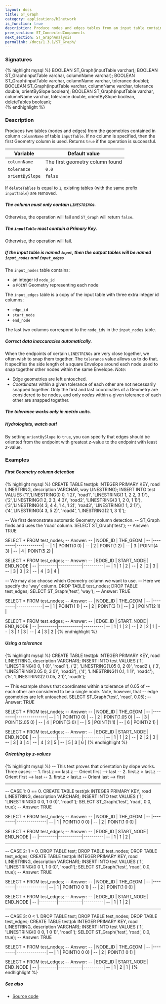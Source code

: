 ```yaml
---
layout: docs
title: ST_Graph
category: applications/h2network
is_function: true
description: Produce nodes and edges tables from an input table containing <code>(MULTI)LINESTRINGS</code>
prev_section: ST_ConnectedComponents
next_section: ST_GraphAnalysis
permalink: /docs/1.3.1/ST_Graph/
---
```


### Signatures

{% highlight mysql %}
BOOLEAN ST_Graph(inputTable varchar);
BOOLEAN ST_Graph(inputTable varchar, columnName varchar);
BOOLEAN ST_Graph(inputTable varchar, columnName varchar,
                 tolerance double);
BOOLEAN ST_Graph(inputTable varchar, columnName varchar,
                 tolerance double, orientBySlope boolean);
BOOLEAN ST_Graph(inputTable varchar, columnName varchar,
                 tolerance double, orientBySlope boolean, 
                 deleteTables boolean);                 
{% endhighlight %}

### Description

Produces two tables (nodes and edges) from the geometries contained in column
`columnName` of table `inputTable`. If no column is specified, then the first
Geometry column is used. Returns `true` if the operation is successful.

| Variable        | Default value                   |
|-----------------|---------------------------------|
| `columnName`    | The first geometry column found |
| `tolerance`     | `0.0`                           |
| `orientBySlope` | `false`                         |

If `deleteTables` is equal to `1`, existing tables (with the same prefix `inputTable`) are removed.

<div class="note warning">
  <h5>The column must only contain <code>LINESTRING</code>s.</h5>
  <p>Otherwise, the operation will fail and <code>ST_Graph</code> will return
  <code>false</code>.</p>
</div>

<div class="note warning">
  <h5>The <code>inputTable</code> must contain a Primary Key.</h5>
  <p>Otherwise, the operation will fail.</p>
</div>

<div class="note info">
  <h5>If the input table is named <code>input</code>, then the output tables
  will be named <code>input_nodes</code> and <code>input_edges</code></h5>
  <p>The <code>input_nodes</code> table contains:</p>
  <ul>
  <li>an integer id <code>node_id</code></li>
  <li>a <code>POINT</code> Geometry representing each node</li>
  </ul>
  <p>The <code>input_edges</code> table is a copy of the input table with three
  extra integer id columns:</p>
  <ul>
  <li><code>edge_id</code></li>
  <li><code>start_node</code></li>
  <li><code>end_node</code></li>
  </ul>
  <p>The last two columns correspond to the <code>node_id</code>s in the
  <code>input_nodes</code> table.</p>
</div>

<div class="note">
  <h5>Correct data inaccuracies automatically.</h5>
  <p>When the endpoints of certain <code>LINESTRINGs</code> are very close together, we
  often wish to snap them together. The <code>tolerance</code> value allows us to do that.
  It specifies the side length of a square Envelope around each node used to
  snap together other nodes within the same Envelope. <i>Note</i>:
  <ul>
  <li>Edge geometries are left untouched.</li>
  <li> <i>Coordinates</i> within a given tolerance of each other are not
  necessarily snapped together. Only the first and last coordinates of a
  Geometry are considered to be nodes, and only <i>nodes</i> within a given
  tolerance of each other are snapped together.</li>
  </ul>
  </p>
</div>

<div class="note warning">
  <h5>The tolerance works only in metric units.</h5>
</div>

<div class="note">
  <h5>Hydrologists, watch out!</h5>
  <p>By setting <code>orientBySlope</code> to <code>true</code>, you can
  specify that edges should be oriented from the endpoint with greatest
  <i>z</i>-value to the endpoint with least <i>z</i>-value.</p>
</div>

### Examples

##### First Geometry column detection

{% highlight mysql %}
CREATE TABLE test(pk INTEGER PRIMARY KEY, road LINESTRING, 
                  description VARCHAR, way LINESTRING);
INSERT INTO test VALUES
('1','LINESTRING(0 0, 1 2)', 'road1', 'LINESTRING(1 1, 2 2, 3 1)'),
('2','LINESTRING(1 2, 2 3, 4 3)', 'road2', 'LINESTRING(3 1, 2 0, 1 1)'),
('3','LINESTRING(4 3, 4 4, 1 4, 1 2)', 'road3', 'LINESTRING(1 1, 2 1)'),
('4','LINESTRING(4 3, 5 2)', 'road4', 'LINESTRING(2 1, 3 1)');

-- We first demonstrate automatic Geometry column detection.
-- ST_Graph finds and uses the 'road' column.
SELECT ST_Graph('test');
-- Answer: TRUE

SELECT * FROM test_nodes;
-- Answer:
--     | NODE_ID |   THE_GEOM  |
--     |---------|-------------|
--     |    1    | POINT(0 0)  |
--     |    2    | POINT(1 2)  |
--     |    3    | POINT(4 3)  |
--     |    4    | POINT(5 2)  |

SELECT * FROM test_edges;
-- Answer:
-- | EDGE_ID | START_NODE | END_NODE |
-- |---------|------------|----------|
-- |    1    |     1      |    2     |
-- |    2    |     2      |    3     |
-- |    3    |     3      |    2     |
-- |    4    |     3      |    4     |

-- We may also choose which Geometry column we want to use.
-- Here we specify the 'way' column.
DROP TABLE test_nodes;
DROP TABLE test_edges;
SELECT ST_Graph('test', 'way');
-- Answer: TRUE

SELECT * FROM test_nodes;
-- Answer:
--     | NODE_ID |   THE_GEOM  |
--     |---------|-------------|
--     |    1    | POINT(1 1)  |
--     |    2    | POINT(3 1)  |
--     |    3    | POINT(2 1)  |

SELECT * FROM test_edges;
-- Answer:
-- | EDGE_ID | START_NODE | END_NODE |
-- |---------|------------|----------|
-- |    1    |     1      |    2     |
-- |    2    |     2      |    1     |
-- |    3    |     1      |    3     |
-- |    4    |     3      |    2     |
{% endhighlight %}

##### Using a tolerance

{% highlight mysql %}
CREATE TABLE test(pk INTEGER PRIMARY KEY, road LINESTRING, 
                                 description VARCHAR);
INSERT INTO test VALUES ('1', 'LINESTRING(0 0, 1 0)', 'road1'),
                        ('2', 'LINESTRING(1.05 0, 2 0)', 'road2'),
                        ('3', 'LINESTRING(2.05 0, 3 0)', 'road3'),
                        ('4', 'LINESTRING(1 0.1, 1 1)', 'road4'),
                        ('5', 'LINESTRING(2 0.05, 2 1)', 'road5');

-- This example shows that coordinates within a tolerance of 0.05 of
-- each other are considered to be a single node. Note, however, that
-- edge geometries are left untouched.
SELECT ST_Graph('test', 'road', 0.05);
-- Answer: TRUE

SELECT * FROM test_nodes;
-- Answer:
--     | NODE_ID |   THE_GEOM    |
--     |---------|---------------|
--     |    1    | POINT(0 0)    |
--     |    2    | POINT(1.05 0) |
--     |    3    | POINT(2.05 0) |
--     |    4    | POINT(3 0)    |
--     |    5    | POINT(1 1)    |
--     |    6    | POINT(2 1)    |

SELECT * FROM test_edges;
-- Answer:
-- | EDGE_ID | START_NODE | END_NODE |
-- |---------|------------|----------|
-- |    1    |     1      |    2     |
-- |    2    |     2      |    3     |
-- |    3    |     3      |    4     |
-- |    4    |     2      |    5     |
-- |    5    |     3      |    6     |
{% endhighlight %}

##### Orienting by z-values

{% highlight mysql %}
-- This test proves that orientation by slope works. Three cases:
--     1. first.z == last.z -- Orient first --> last
--     2. first.z > last.z -- Orient first --> last
--     3. first.z < last.z -- Orient last --> first

--------------------------------------
-- CASE 1: 0 == 0.
CREATE TABLE test(pk INTEGER PRIMARY KEY, road LINESTRING, 
                  description VARCHAR);
INSERT INTO test VALUES ('1', 'LINESTRING(0 0 0, 1 0 0)', 'road1');
SELECT ST_Graph('test', 'road', 0.0, true);
-- Answer: TRUE

SELECT * FROM test_nodes;
-- Answer:
--     | NODE_ID |   THE_GEOM    |
--     |---------|---------------|
--     |    1    | POINT(0 0 0)  |
--     |    2    | POINT(1 0 0)  |

SELECT * FROM test_edges;
-- Answer:
-- | EDGE_ID | START_NODE | END_NODE |
-- |---------|------------|----------|
-- |    1    |     1      |    2     |

--------------------------------------
-- CASE 2: 1 > 0.
DROP TABLE test;
DROP TABLE test_nodes;
DROP TABLE test_edges;
CREATE TABLE test(pk INTEGER PRIMARY KEY, road LINESTRING, 
                  description VARCHAR);
INSERT INTO test VALUES ('1', 'LINESTRING(0 0 1, 1 0 0)', 'road1');
SELECT ST_Graph('test', 'road', 0.0, true);
-- Answer: TRUE

SELECT * FROM test_nodes;
-- Answer:
--     | NODE_ID |   THE_GEOM    |
--     |---------|---------------|
--     |    1    | POINT(0 0 1)  |
--     |    2    | POINT(1 0 0)  |

SELECT * FROM test_edges;
-- Answer:
-- | EDGE_ID | START_NODE | END_NODE |
-- |---------|------------|----------|
-- |    1    |     1      |    2     |

--------------------------------------
-- CASE 3: 0 < 1.
DROP TABLE test;
DROP TABLE test_nodes;
DROP TABLE test_edges;
CREATE TABLE test(pk INTEGER PRIMARY KEY, road LINESTRING, 
                  description VARCHAR);
INSERT INTO test VALUES ('1', 'LINESTRING(0 0 0, 1 0 1)', 'road1');
SELECT ST_Graph('test', 'road', 0.0, true);
-- Answer: TRUE

SELECT * FROM test_nodes;
-- Answer:
--     | NODE_ID |   THE_GEOM    |
--     |---------|---------------|
--     |    1    | POINT(0 0 0)  |
--     |    2    | POINT(1 0 1)  |

SELECT * FROM test_edges;
-- Answer:
-- | EDGE_ID | START_NODE | END_NODE |
-- |---------|------------|----------|
-- |    1    |     2      |    1     |
{% endhighlight %}

##### See also

* <a href="https://github.com/orbisgis/h2gis/blob/master/h2gis-functions/src/main/java/org/h2gis/functions/spatial/topology/ST_Graph.java" target="_blank">Source code</a>
